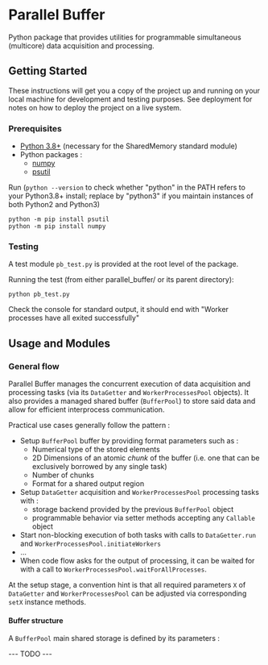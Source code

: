 # Parallel Buffer

Python package that provides utilities for programmable simultaneous (multicore) data acquisition and processing.

## Getting Started

These instructions will get you a copy of the project up and running on your
local machine for development and testing purposes. See deployment for notes on
how to deploy the project on a live system.

### Prerequisites

- [Python 3.8+](https://www.python.org/downloads/) (necessary for the SharedMemory standard module)
- Python packages :
  - [numpy](https://numpy.org/)
  - [psutil](https://github.com/giampaolo/psutil)

Run (`python --version` to check whether "python" in the PATH refers to your Python3.8+ install; replace by "python3" if you maintain instances of both Python2 and Python3)
```
python -m pip install psutil
python -m pip install numpy
```

### Testing

A test module `pb_test.py` is provided at the root level of the package.

Running the test (from either parallel_buffer/ or its parent directory):
```
python pb_test.py
```
Check the console for standard output, it should end with "Worker processes have all exited successfully"

## Usage and Modules

### General flow

Parallel Buffer manages the concurrent execution of data acquisition and processing tasks (via its `DataGetter` and `WorkerProcessesPool` objects). It also provides a managed shared buffer (`BufferPool`) to store said data and allow for efficient interprocess communication.

Practical use cases generally follow the pattern :
- Setup `BufferPool` buffer by providing format parameters such as :
  * Numerical type of the stored elements
  * 2D Dimensions of an atomic *chunk* of the buffer (i.e. one that can be exclusively borrowed by any single task)
  * Number of chunks
  * Format for a shared output region
- Setup `DataGetter` acquisition and `WorkerProcessesPool` processing tasks with :
  * storage backend provided by the previous `BufferPool` object
  * programmable behavior via setter methods accepting any `Callable` object
- Start non-blocking execution of both tasks with calls to `DataGetter.run` and `WorkerProcessesPool.initiateWorkers`
- ...
- When code flow asks for the output of processing, it can be waited for with a call to `WorkerProcessesPool.waitForAllProcesses`.

At the setup stage, a convention hint is that all required parameters `X` of `DataGetter` and `WorkerProcessesPool` can be adjusted via corresponding `setX` instance methods.

#### Buffer structure

A `BufferPool` main shared storage is defined by its parameters :

--- TODO ---



<!--### Break down into end to end tests

Explain what these tests test and why

```
Give an example
```

### And coding style tests

Explain what these tests test and why

```
Give an example
```

## Deployment

Add additional notes about how to deploy this on a live system

## Built With

* [Dropwizard](http://www.dropwizard.io/1.0.2/docs/) - The web framework used
* [Maven](https://maven.apache.org/) - Dependency Management
* [ROME](https://rometools.github.io/rome/) - Used to generate RSS Feeds

## Contributing

Please read
[CONTRIBUTING.md](https://gist.github.com/PurpleBooth/b24679402957c63ec426) for
details on our code of conduct, and the process for submitting pull requests to
us.

## Versioning

We use [SemVer](http://semver.org/) for versioning. For the versions available,
see the [tags on this repository](https://github.com/your/project/tags). 

## Authors

* **Billie Thompson** - *Initial work* -
* [PurpleBooth](https://github.com/PurpleBooth)

See also the list of
[contributors](https://github.com/your/project/contributors) who participated in
this project.

## License

This project is licensed under the MIT License - see the
[LICENSE.md](LICENSE.md) file for details

## Acknowledgments

* Hat tip to anyone whose code was used
* Inspiration
* etc


---> 